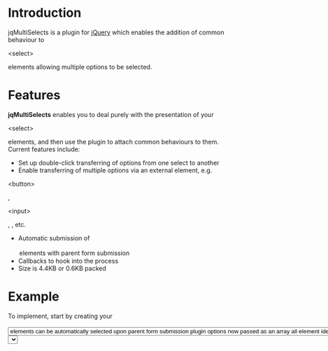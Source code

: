 # Introduction #
jqMultiSelects is a plugin for [jQuery](http://www.jquery.com/) which enables the addition of common behaviour to 

&lt;select&gt;

 elements allowing multiple options to be selected.

# Features #
**jqMultiSelects** enables you to deal purely with the presentation of your 

&lt;select&gt;

 elements, and then use the plugin to attach common behaviours to them.
Current features include:
  * Set up double-click transferring of options from one select to another
  * Enable transferring of multiple options via an external element, e.g. 

&lt;button&gt;

, 

&lt;input&gt;

, <a>, etc.<br>
<ul><li>Automatic submission of <br>
<br>
<option><br>
<br>
 elements with parent form submission<br>
</li><li>Callbacks to hook into the process<br>
</li><li>Size is 4.4KB or 0.6KB packed</li></ul>

<h1>Example</h1>
To implement, start by creating your <br>
<br>
<select><br>
<br>
 elements:<br>
<pre><code>&lt;select name="left" id="select_left" multiple="multiple"&gt;<br>
   &lt;option&gt;Item 1&lt;/option&gt;<br>
   &lt;option&gt;Item 2&lt;/option&gt;<br>
&lt;/select&gt;&lt;/td&gt;<br>
<br>
&lt;a id="options_right" href="#"&gt;move right&lt;/a&gt;<br>
&lt;a id="options_left" href="#"&gt;move left&lt;/a&gt;<br>
<br>
&lt;select name="right" id="select_right" multiple="multiple"&gt;<br>
   &lt;option&gt;Item 3&lt;/option&gt;<br>
   &lt;option&gt;Item 4&lt;/option&gt;<br>
&lt;/select&gt;<br>
</code></pre>

Then, to add the Multi-Selects behaviour to these listboxes, simply perform the following (usually in the <code>$(document).ready()</code> event):<br>
<pre><code>$(document).ready(function() {<br>
   $("#select_left").multiSelect("#select_right", {trigger: "#options_right"});<br>
   $("#select_right").multiSelect("#select_left", {trigger: "#options_left"});<br>
})<br>
</code></pre>

<h1>Changelog</h1>
Version 0.2<br>
<br>
<br>
<option><br>
<br>
 elements can be automatically selected upon parent form submission<br>
<b>plugin options now passed as an array<br></b> all element identifiers now taken as jQuery selectors instead<br>
<b>added beforeMove and afterMove callback functions<br>
Version 0.1<br></b> initial release<br>
<br>
<h1>Future Development</h1>
Currently planned additions (roughly in priority order) include:<br>
<ul><li>enable a graceful degradation - e.g. convert a group of checkboxes into 2 multiple selects<br>
</li><li>Add ability to manually order items within a list<br>
</li><li>Investigate <br>
<br>
<select><br>
<br>
 sorting plugins and check integration with transfers is easy</li></ul>

<h1>Discussion</h1>
I am not often on the jQuery mailing list these days, but I get notified of any activity on this project so if you have any requests, suggestions, bug reports, modifications then please post them in the 'issues' section here.